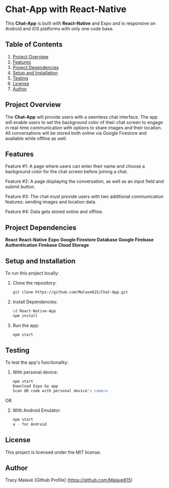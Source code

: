 # Chat-App with React-Native

This **Chat-App** is built with **React-Native** and Expo and is responsive on Android and iOS platforms with only one code base.

## Table of Contents

1. [Project Overview](#project-overview)
2. [Features](#features)
3. [Project Dependencies](#project-dependencies)
4. [Setup and Installation](#setup-and-installation)
5. [Testing](#testing)
6. [License](#license)
7. [Author](#author)

## Project Overview

The **Chat-App** will provide users with a seemless chat interface. The app will enable users to set the background color of their chat screen to engage in real-time communication with options to share images and their location. All conversations will be stored both online via Google Firestore and available while offline as well.

## Features

Feature #1: A page where users can enter their name and choose a background color for the chat screen before joining a chat.

Feature #2: A page displaying the conversation, as well as an input field and submit button.

Feature #3: The chat must provide users with two additional communication features: sending images and location data.

Feature #4: Data gets stored online and offline.

## Project Dependencies

**React**
**React-Native**
**Expo**
**Google Firestore Database**
**Google Firebase Authentication**
**Firebase Cloud Storage**

## Setup and Installation

To run this project locally:

1. Clone the repository:

   ```bash
   git clone https://github.com/Malave615/Chat-App.git

   ```

2. Install Dependencies:

   ```bash
   cd React-Native-App
   npm install

   ```

3. Run the app:
   ```bash
   npm start
   ```

## Testing

To test the app's functionality:

1. With personal device:
   ```bash
   npm start
   Download Expo Go app
   Scan QR code with personal device's camera
   ```

OR

2. With Android Emulator:
   ```bash
   npm start
   a - for Android
   ```

## License

This project is licensed under the MIT license.

## Author

Tracy Malavé
[Github Profile]
(https://github.com/Malave615)
